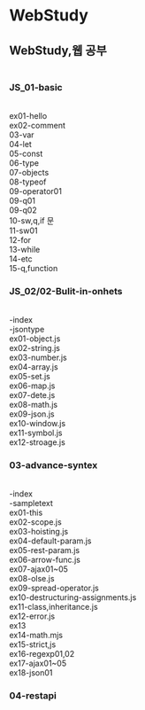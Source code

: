 # WebStudy
<h2>WebStudy,웹 공부</h1> 
<h3></br>JS_01-basic</h3>
</br>ex01-hello
</br>ex02-comment
</br>03-var
</br>04-let
</br>05-const
</br>06-type
</br>07-objects
</br>08-typeof
</br>09-operator01
</br>09-q01
</br>09-q02
</br>10-sw,q,if 문
</br>11-sw01
</br>12-for
</br>13-while
</br>14-etc
</br>15-q,function
<h3>JS_02/02-Bulit-in-onhets</h3>
</br>-index
</br>-jsontype
</br>ex01-object.js
</br>ex02-string.js
</br>ex03-number.js
</br>ex04-array.js
</br>ex05-set.js
</br>ex06-map.js
</br>ex07-dete.js
</br>ex08-math.js
</br>ex09-json.js
</br>ex10-window.js
</br>ex11-symbol.js
</br>ex12-stroage.js
<h3>03-advance-syntex</h3>
</br>-index
</br>-sampletext
</br>ex01-this
</br>ex02-scope.js
</br>ex03-hoisting.js
</br>ex04-default-param.js
</br>ex05-rest-param.js
</br>ex06-arrow-func.js
</br>ex07-ajax01~05
</br>ex08-olse.js
</br>ex09-spread-operator.js
</br>ex10-destructuring-assignments.js
</br>ex11-class,inheritance.js
</br>ex12-error.js
</br>ex13
</br>ex14-math.mjs
</br>ex15-strict,js
</br>ex16-regexp01,02
</br>ex17-ajax01~05
</br>ex18-json01
<h3>04-restapi</h3>


